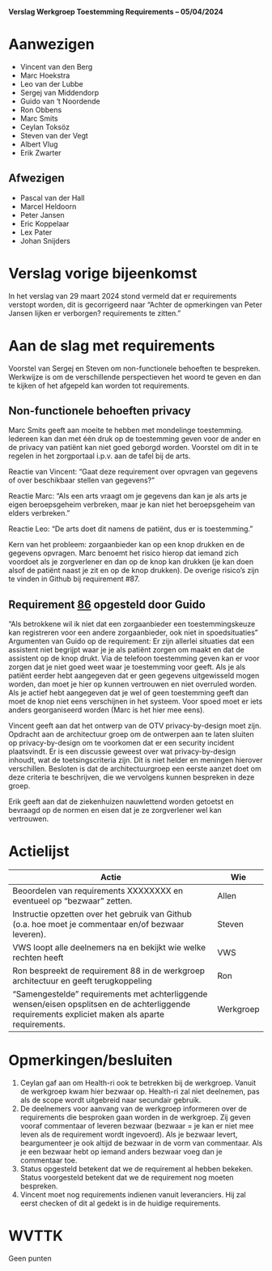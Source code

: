 **Verslag Werkgroep Toestemming Requirements – 05/04/2024**

# Aanwezigen
* Vincent van den Berg
* Marc Hoekstra
* Leo van der Lubbe
* Sergej van Middendorp
* Guido van ‘t Noordende
* Ron Obbens
* Marc Smits
* Ceylan Toksöz
* Steven van der Vegt
* Albert Vlug
* Erik Zwarter

## Afwezigen
* Pascal van der Hall
* Marcel Heldoorn
* Peter Jansen
* Eric Koppelaar
* Lex Pater
* Johan Snijders


# Verslag vorige bijeenkomst
In het verslag van 29 maart 2024 stond vermeld dat er requirements verstopt worden, dit is gecorrigeerd naar “Achter de opmerkingen van Peter Jansen lijken er verborgen? requirements te zitten.”

# Aan de slag met requirements
Voorstel van Sergej en Steven om non-functionele behoeften te bespreken. Werkwijze is om de verschillende perspectieven het woord te geven en dan te kijken of het afgepeld kan worden tot requirements. 

## Non-functionele behoeften privacy
Marc Smits geeft aan moeite te hebben met mondelinge toestemming. Iedereen kan dan met één druk op de toestemming geven voor de ander en de privacy van patiënt kan niet goed geborgd worden. Voorstel om dit in te regelen in het zorgportaal i.p.v. aan de tafel bij de arts. 

Reactie van Vincent: “Gaat deze requirement over opvragen van gegevens of over beschikbaar stellen van gegevens?”

Reactie Marc: “Als een arts vraagt om je gegevens dan kan je als arts je eigen beroepsgeheim verbreken, maar je kan niet het beroepsgeheim van elders verbreken.”

Reactie Leo: “De arts doet dit namens de patiënt, dus er is toestemming.”

Kern van het probleem: zorgaanbieder kan op een knop drukken en de gegevens opvragen. Marc benoemt het risico hierop dat iemand zich voordoet als je zorgverlener en dan op de knop kan drukken (je kan doen alsof de patiënt naast je zit en op de knop drukken). 
De overige risico’s zijn te vinden in Github bij requirement #87. 

## Requirement [86](https://github.com/minvws/generiekefuncties-toestemming/issues/86) opgesteld door Guido
“Als betrokkene wil ik niet dat een zorgaanbieder een toestemmingskeuze kan registreren voor een andere zorgaanbieder, ook niet in spoedsituaties”
	Argumenten van Guido op de requirement:
Er zijn allerlei situaties dat een assistent niet begrijpt waar je je als patiënt zorgen om maakt en dat de assistent op de knop drukt. 
Via de telefoon toestemming geven kan er voor zorgen dat je niet goed weet waar je toestemming voor geeft. 
Als je als patiënt eerder hebt aangegeven dat er geen gegevens uitgewisseld mogen worden, dan moet je hier op kunnen vertrouwen en niet overruled worden. 
Als je actief hebt aangegeven dat je wel of geen toestemming geeft dan moet de knop niet eens verschijnen in het systeem. 
Voor spoed moet er iets anders georganiseerd worden (Marc is het hier mee eens). 

Vincent geeft aan dat het ontwerp van de OTV privacy-by-design moet zijn. Opdracht aan de architectuur groep om de ontwerpen aan te laten sluiten op privacy-by-design om te voorkomen dat er een security incident plaatsvindt. Er is een discussie geweest over wat privacy-by-design inhoudt, wat de toetsingscriteria zijn. Dit is niet helder en meningen hierover verschillen. Besloten is dat de architectuurgroep een eerste aanzet doet om deze criteria te beschrijven, die we vervolgens kunnen bespreken in deze groep.

Erik geeft aan dat de ziekenhuizen nauwlettend worden getoetst en bevraagd op de normen en eisen dat je ze zorgverlener wel kan vertrouwen. 

# Actielijst
| Actie | Wie |
| ----- | --- |
| Beoordelen van requirements XXXXXXXX en eventueel op “bezwaar” zetten. | Allen |
| Instructie opzetten over het gebruik van Github (o.a. hoe moet je commentaar en/of bezwaar leveren).| Steven |
| VWS loopt alle deelnemers na en bekijkt wie welke rechten heeft | VWS |
| Ron bespreekt de requirement 88 in de werkgroep architectuur en geeft terugkoppeling | Ron |
| “Samengestelde” requirements met achterliggende wensen/eisen opsplitsen en de achterliggende requirements expliciet maken als aparte requirements.  | Werkgroep |


# Opmerkingen/besluiten
1. Ceylan gaf aan om Health-ri ook te betrekken bij de werkgroep. Vanuit de werkgroep kwam hier bezwaar op. Health-ri zal niet deelnemen, pas als de scope wordt uitgebreid naar secundair gebruik. 
2. De deelnemers voor aanvang van de werkgroep informeren over de requirements die besproken gaan worden in de werkgroep. Zij geven vooraf commentaar of leveren bezwaar (bezwaar = je kan er niet mee leven als de requirement wordt ingevoerd). Als je bezwaar levert, beargumenteer je ook altijd de bezwaar in de vorm van commentaar. Als je een bezwaar hebt op iemand anders bezwaar voeg dan je commentaar toe.  
3. Status opgesteld betekent dat we de requirement al hebben bekeken. Status voorgesteld betekent dat we de requirement nog moeten bespreken. 
4. Vincent moet nog requirements indienen vanuit leveranciers. Hij zal eerst checken of dit al gedekt is in de huidige requirements. 

# WVTTK
Geen punten






